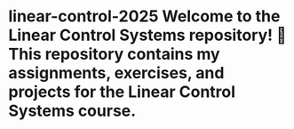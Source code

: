 # linear-control-2025 Welcome to the Linear Control Systems repository! 🚀 This repository contains my assignments, exercises, and projects for the Linear Control Systems course.
